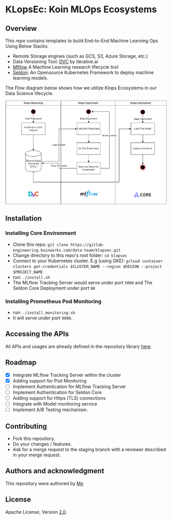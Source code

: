 # KLopsEc: Koin MLOps Ecosystems
## Overview  

This repo contains templates to build End-to-End Machine Learning Ops Using Below Stacks:  
- Remote Storage engines (such as GCS, S3, Azure Storage, etc.)  
- Data Versioning Tool: [DVC](https://dvc.org) by iterative.ai  
- [Mlflow](https://mlflow.org) A Machine Learning research lifecycle tool  
- [Seldon](https://www.seldon.io/solutions/open-source-projects/core): An Opensource Kubernetes Framework to deploy machine learning models.  

The Flow diagram below shows how we utilize Klops Ecosystems in our Data Science lifecycle.  

![Klops Ecosystem Diagram](./resources/images/klops_ecosystem.png)  

## Installation  
### Installing Core Environment  
- Clone this repo: `git clone https://gitlab-engineering.koinworks.com/data-team/klopsec.git`
- Change directory to this repo's root folder: `cd klopsec`
- Connect to your Kubernetes cluster. E.g (using GKE): `gcloud container clusters get-credentials $CLUSTER_NAME --region $REGION --project $PROJECT_NAME`  
- run: `./install.sh`
- The MLflow Tracking Server would serve under port `5000` and The Seldon Core Deployment under port `80`

### Installing Prometheus Pod Monitoring  
- run: `./install_monitoring.sh`  
- It will serve under port `9090`.

## Accessing the APIs  
All APIs and usages are already defined in the repository library [here](https://github.com/asrulsibaoel/klops).

## Roadmap  
- [x] Integrate MLflow Tracking Server within the cluster  
- [x] Adding support for Pod Monitoring
- [ ] Implement Authentication for MLflow Tracking Server  
- [ ] Implement Authentication for Seldon Core  
- [ ] Adding support for Https (TLS) connections  
- [ ] Integrate with Model monitoring service  
- [ ] Implement A/B Testing mechanism.  

## Contributing  
- Fork this repository.
- Do your changes / features.
- Ask for a merge request to the staging branch with a reviewer described in your merge request.  

## Authors and acknowledgment
This repository were authored by [Me](https://github.com/asrulsibaoel)

## License
Apache License, Version [2.0](https://www.apache.org/licenses/LICENSE-2.0).
